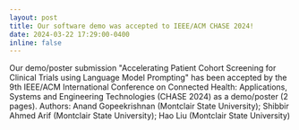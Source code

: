 ```yaml
---
layout: post
title: Our software demo was accepted to IEEE/ACM CHASE 2024! 
date: 2024-03-22 17:29:00-0400
inline: false
---
```


Our demo/poster submission "Accelerating Patient Cohort Screening for Clinical Trials using Language Model Prompting" has been accepted by the 9th IEEE/ACM International Conference on Connected Health: Applications, Systems and Engineering Technologies (CHASE 2024) as a demo/poster (2 pages).
Authors: Anand Gopeekrishnan (Montclair State University);
  Shibbir Ahmed Arif (Montclair State University);
  Hao Liu (Montclair State University)
